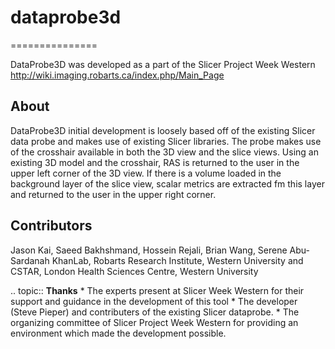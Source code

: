 # dataprobe3d
===============

DataProbe3D was developed as a part of the Slicer Project Week Western
<http://wiki.imaging.robarts.ca/index.php/Main_Page>

About
-----

DataProbe3D initial development is loosely based off of the existing Slicer data probe 
and makes use of existing Slicer libraries. The probe makes use of the crosshair available 
in both the 3D view and the slice views. Using an existing 3D model and the crosshair, RAS 
is returned to the user in the upper left corner of the 3D view. If there is a volume loaded 
in the background layer of the slice view, scalar metrics are extracted fm this layer and 
returned to the user in the upper right corner.

Contributors
-------------
Jason Kai, Saeed Bakhshmand, Hossein Rejali, Brian Wang, Serene Abu-Sardanah
KhanLab, Robarts Research Institute, Western University and
CSTAR, London Health Sciences Centre, Western University

.. topic:: **Thanks**
    * The experts present at Slicer Week Western for their support and guidance in the 
      development of this tool
    * The developer (Steve Pieper) and contributers of the existing Slicer dataprobe.
    * The organizing committee of Slicer Project Week Western for providing an environment which
      made the development possible.
